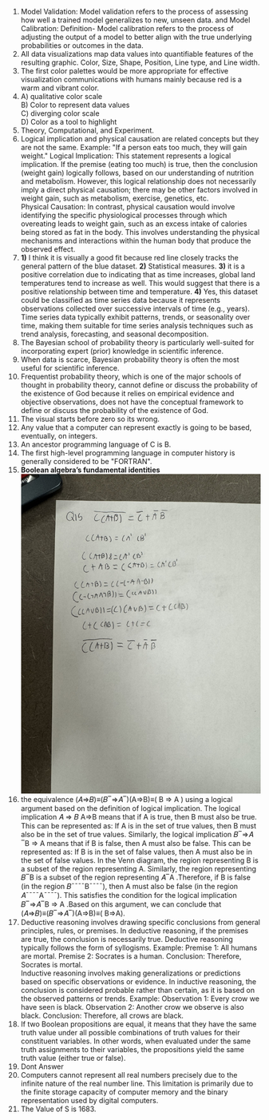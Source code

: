 1. Model Validation: Model validation refers to the process of assessing how well a trained model generalizes to new, unseen data. and Model Calibration: Definition- Model calibration refers to the process of adjusting the output of a model to better align with the true underlying probabilities or outcomes in the data.
2. All data visualizations map data values into quantifiable features of the resulting graphic. Color, Size, Shape, Position, Line type, and Line width.
3. The first color palettes would be more appropriate for effective visualization communications with humans mainly because red is a warm and vibrant color.
4. A) qualitative color scale   
   B) Color to represent data values   
   C) diverging color scale   
   D) Color as a tool to highlight
5. Theory, Computational, and Experiment.
6. Logical implication and physical causation are related concepts but they are not the same. Example: "If a person eats too much, they will gain weight."
Logical Implication: This statement represents a logical implication. If the premise (eating too much) is true, then the conclusion (weight gain) logically follows, based on our understanding of nutrition and metabolism. However, this logical relationship does not necessarily imply a direct physical causation; there may be other factors involved in weight gain, such as metabolism, exercise, genetics, etc.   
Physical Causation: In contrast, physical causation would involve identifying the specific physiological processes through which overeating leads to weight gain, such as an excess intake of calories being stored as fat in the body. This involves understanding the physical mechanisms and interactions within the human body that produce the observed effect.
7. **1)** I think it is visually a good fit because red line closely tracks the general pattern of the blue dataset. **2)** Statistical measures. **3)** it is a positive correlation due to indicating that as time increases, global land temperatures tend to increase as well. This would suggest that there is a positive relationship between time and temperature. **4)** Yes, this dataset could be classified as time series data because it represents observations collected over successive intervals of time (e.g., years). Time series data typically exhibit patterns, trends, or seasonality over time, making them suitable for time series analysis techniques such as trend analysis, forecasting, and seasonal decomposition.     
8. The Bayesian school of probability theory is particularly well-suited for incorporating expert (prior) knowledge in scientific inference.
9. When data is scarce, Bayesian probability theory is often the most useful for scientific inference.
10. Frequentist probability theory, which is one of the major schools of thought in probability theory, cannot define or discuss the probability of the existence of God because it relies on empirical evidence and objective observations, does not have the conceptual framework to define or discuss the probability of the existence of God.
11. The visual starts before zero so its wrong.
12. Any value that a computer can represent exactly is going to be based, eventually, on integers.
13. An ancestor programming language of C is B.
14. The first high-level programming language in computer history is generally considered to be "FORTRAN".
15. **Boolean algebra’s fundamental identities** ![Boolean algebra’s fundamental identities](question15final.jpg)
16. the equivalence (𝐴⇒𝐵)≡(𝐵‾⇒𝐴‾)(A⇒B)≡( B ⇒ A ) using a logical argument based on the definition of logical implication. The logical implication 𝐴 ⇒ 𝐵 A⇒B means that if A is true, then B must also be true. This can be represented as: If A is in the set of true values, then B must also be in the set of true values. Similarly, the logical implication 𝐵‾⇒𝐴 ‾B ⇒ A means that if B is false, then A must also be false. This can be represented as: If B is in the set of false values, then A must also be in the set of false values. In the Venn diagram, the region representing B is a subset of the region representing A. Similarly, the region representing 𝐵‾B  is a subset of the region representing 𝐴‾A .Therefore, if B is false (in the region 𝐵¯¯¯¯B¯¯¯¯), then A must also be false (in the region 𝐴¯¯¯¯A¯¯¯¯). This satisfies the condition for the logical implication 𝐵‾⇒𝐴‾B ⇒ A .Based on this argument, we can conclude that (𝐴⇒𝐵)≡(𝐵‾⇒𝐴‾)(A⇒B)≡( B⇒A).
17. Deductive reasoning involves drawing specific conclusions from general principles, rules, or premises. In deductive reasoning, if the premises are true, the conclusion is necessarily true. Deductive reasoning typically follows the form of syllogisms. Example: Premise 1: All humans are mortal. Premise 2: Socrates is a human. Conclusion: Therefore, Socrates is mortal.   
Inductive reasoning involves making generalizations or predictions based on specific observations or evidence. In inductive reasoning, the conclusion is considered probable rather than certain, as it is based on the observed patterns or trends. Example: Observation 1: Every crow we have seen is black. Observation 2: Another crow we observe is also black. Conclusion: Therefore, all crows are black.
18. If two Boolean propositions are equal, it means that they have the same truth value under all possible combinations of truth values for their constituent variables. In other words, when evaluated under the same truth assignments to their variables, the propositions yield the same truth value (either true or false).
19. Dont Answer
20. Computers cannot represent all real numbers precisely due to the infinite nature of the real number line. This limitation is primarily due to the finite storage capacity of computer memory and the binary representation used by digital computers.
21. The Value of S is 1683.  
